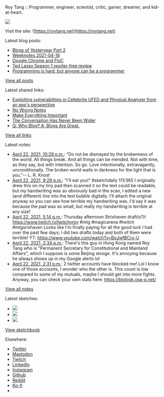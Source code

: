 Roy Tang :: Programmer, engineer, scientist, critic, gamer, dreamer, and kid-at-heart.

![](https://roytang.net/static/img/profile.jpg)

Visit the site: ![https://roytang.net](https://roytang.net)

Latest blog posts:

- [Blogs of Yesteryear Part 2](https://roytang.net/2021/04/blogs-of-yesteryear-2/)
- [Weeknotes 2021-04-18](https://roytang.net/2021/04/weeknotes-2021-04-18/)
- [Google Chrome and FloC](https://roytang.net/2021/04/chrome-floc/)
- [Ted Lasso Season 1 spoiler-free review](https://roytang.net/2021/04/ted-lasso-s1/)
- [Programming is hard, but anyone can be a programmer](https://roytang.net/2021/04/programming-is-hard/)

[View all posts](https://roytang.net/blog)

Latest shared links:

- [Exploiting vulnerabilities in Cellebrite UFED and Physical Analyzer from an app&#x27;s perspective](https://roytang.net/2021/04/exploiting-vulnerabilities-in-cellebrite-ufed-and-physical-analyzer-from-an-apps-perspective/)
- [No Wrong Notes](https://roytang.net/2021/04/no-wrong-notes/)
- [Make Everything Important](https://roytang.net/2021/04/make-everything-important/)
- [The Conversation Has Never Been Wider](https://roytang.net/2021/04/the-conversation-has-never-been-wider/)
- [Q: Why Blog? A: Blogs Are Great.](https://roytang.net/2021/04/q-why-blog-a-blogs-are-great/)

[View all links](https://roytang.net/links)

Latest notes:

- [April 22, 2021, 10:29 p.m.](https://roytang.net/2021/04/ea7eb9ef2a85d61d55d44918252a52d8/): &quot;Do not be dismayed by the brokenness of the world. All things break. And all things can be mended. Not with time, as they say, but with intention. So go. Love intentionally, extravagantly, unconditionally. The broken world waits in darkness for the light that is you.&quot;-- L. R. Knost
- [April 22, 2021, 9:29 p.m.](https://roytang.net/2021/04/1385224243848179719/): &quot;I&#x27;ll eat you!&quot; #sketchdaily 111/365 I originally drew this on my tiny pad then scanned it so the text could be readable, but my handwriting was so obviously bad in the scan, I edited a new (and different) line into the text bubble digitally. I&#x27;ll attach the original anyway so you can see how terrible my handwriting was. I&#x27;d say it was because the pad was so small, but really my handwriting is terrible at any size!
- [April 22, 2021, 5:14 p.m.](https://roytang.net/2021/04/1385160137925668868/): Thursday afternoon Strixhaven draft(s?)! https://www.twitch.tv/twitchyroy #mtg #magicarena #twitch #mtgsrixhaven Looks like I&#x27;m finally paying for all the good luck I had over the past few days; I did two drafts today and both of them were terrible! YT: https://www.youtube.com/watch?v=BoJwfBCrx-U
- [April 22, 2021, 2:34 p.m.](https://roytang.net/2021/04/1385119677320335360/): There&#x27;s this guy in Hong Kong named Roy Tang who is &quot;Permanent Secretary for Constitutional and Mainland Affairs&quot;, which I suppose is some Beijing stooge. It&#x27;s annoying because he always shows up in my Google alerts lol
- [April 22, 2021, 2:31 p.m.](https://roytang.net/2021/04/1385119158925361152/): 2 twitter accounts have blocked me! Lol I know one of those accounts, I wonder who the other is. This count is low compared to some of my mutuals, maybe I should get into more fights. Anyway, you can check your own stats here: https://blolook.osa-p.net/

[View all notes](https://roytang.net/notes)

Latest sketches:


- ![](https://roytang.net/media/cache/29/47/29479f06cd52ed799b7d8047fb4e35e4.jpg)
- ![](https://roytang.net/media/cache/d4/66/d466bd94fa30bd872e0206f1fc74dffb.jpg)
- ![](https://roytang.net/media/cache/69/33/6933f2ff04592e22a0e13e62dc2507c5.jpg)

[View sketchbook](https://roytang.net/albums/sketchbook)


Elsewhere:

- [Twitter](https://twitter.com/roytang)
- [Mastodon](https://mastodon.technology/@roytang)
- [Twitch](https://twitch.tv/twitchyroy)
- [LinkedIn](https://www.linkedin.com/in/roytang)
- [Instagram](https://instagram.com/roytang0400)
- [Github](https://github.com/roytang)
- [Reddit](https://reddit.com/u/hungryroy)
- [Ko-fi](https://ko-fi.com/roytang)
- [](mailto:hello@roytang.net)
